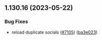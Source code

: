 ## 1.130.16 (2023-05-22)


### Bug Fixes

* reload duplicate socials ([#7105](https://github.com/EddieHubCommunity/LinkFree/issues/7105)) ([ba3e023](https://github.com/EddieHubCommunity/LinkFree/commit/ba3e023e3588901790977a592a9a4fa1e34ceda5))



